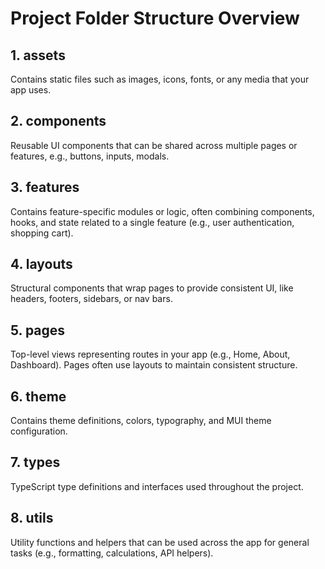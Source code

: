 # Project Folder Structure Overview

## **1. assets**

Contains static files such as images, icons, fonts, or any media that your app uses.

## **2. components**

Reusable UI components that can be shared across multiple pages or features, e.g., buttons, inputs, modals.

## **3. features**

Contains feature-specific modules or logic, often combining components, hooks, and state related to a single feature (e.g., user authentication, shopping cart).

## **4. layouts**

Structural components that wrap pages to provide consistent UI, like headers, footers, sidebars, or nav bars.

## **5. pages**

Top-level views representing routes in your app (e.g., Home, About, Dashboard). Pages often use layouts to maintain consistent structure.

## **6. theme**

Contains theme definitions, colors, typography, and MUI theme configuration.

## **7. types**

TypeScript type definitions and interfaces used throughout the project.

## **8. utils**

Utility functions and helpers that can be used across the app for general tasks (e.g., formatting, calculations, API helpers).
